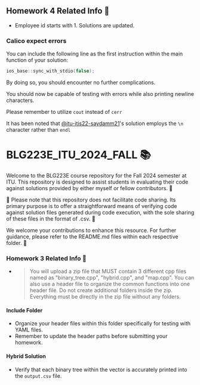 ## Homework 4 Related Info 📝
- Employee id starts with 1. Solutions are updated.

### Calico expect errors
You can include the following line as the first instruction within the main function of your solution:
```cpp
ios_base::sync_with_stdio(false);
```

By doing so, you should encounter no further complications.

You should now be capable of testing with errors while also printing newline characters.

Please remember to utilize `cout` instead of `cerr`

It has been noted that [@itu-itis22-saydamm21](https://github.com/itu-itis22-saydamm21)'s solution employs the `\n` character rather than `endl`

# BLG223E_ITU_2024_FALL 📚

Welcome to the BLG223E course repository for the Fall 2024 semester at ITU. This repository is designed to assist students in evaluating their code against solutions provided by either myself or fellow contributors. 📝

🚫 Please note that this repository does not facilitate code sharing. Its primary purpose is to offer a straightforward means of verifying code against solution files generated during code execution, with the sole sharing of these files in the format of .csv. 📃

We welcome your contributions to enhance this resource. For further guidance, please refer to the README.md files within each respective folder. 🤝

### Homework 3 Related Info 📝
- > You will upload a zip file that MUST contain 3 different cpp files named as "binary_tree.cpp", "hybrid.cpp", and "map.cpp". You can also use a header file to organize the common functions into one header file. Do not create additional folders inside the zip. Everything must be directly in the zip file without any folders.

#### Include Folder
- Organize your header files within this folder specifically for testing with YAML files.
- Remember to update the header paths before submitting your homework.

#### Hybrid Solution
- Verify that each binary tree within the vector is accurately printed into the `output.csv` file.


